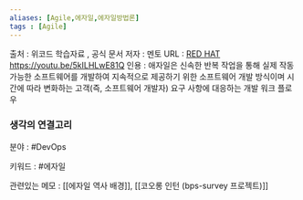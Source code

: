 ```yaml
---
aliases: [Agile,에자일,에자일방법론]
tags : [Agile]
---
```


출처 : 위코드 학습자료 , 공식 문서 
저자 : 멘토
URL : [RED HAT](https://www.redhat.com/ko/devops/what-is-agile-methodology) https://youtu.be/5kILHLwE81Q
인용 : 
애자일은 신속한 반복 작업을 통해 실제 작동 가능한 소프트웨어를 개발하여 지속적으로 제공하기 위한 소프트웨어 개발 방식이며 시간에 따라 변화하는 고객(즉, 소프트웨어 개발자) 요구 사항에 대응하는 개발 워크 플로우 

### 생각의 연결고리
분야 : #DevOps

키워드 : #에자일

관련있는 메모 : [[에자일 역사 배경]], [[코오롱 인턴 (bps-survey 프로젝트)]]
